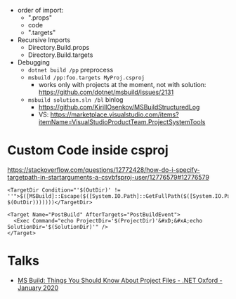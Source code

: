 * order of import:
  * ".props"
  * code
  * ".targets"
* Recursive Imports
  * Directory.Build.props
  * Directory.Build.targets
* Debugging
  * `dotnet build /pp` preprocess
  * `msbuild /pp:foo.targets MyProj.csproj`
    * works only with projects at the moment, not with solution: https://github.com/dotnet/msbuild/issues/2131
  * `msbuild solution.sln /bl` binlog
    * https://github.com/KirillOsenkov/MSBuildStructuredLog
    * VS: https://marketplace.visualstudio.com/items?itemName=VisualStudioProductTeam.ProjectSystemTools
  
# Custom Code inside csproj
https://stackoverflow.com/questions/12772428/how-do-i-specify-targetpath-in-startarguments-a-csvbfsproj-user/12776579#12776579
```
<TargetDir Condition="'$(OutDir)' != ''">$([MSBuild]::Escape($([System.IO.Path]::GetFullPath($([System.IO.Path]::Combine($(MSBuildProjectDirectory), $(OutDir)))))))</TargetDir>

<Target Name="PostBuild" AfterTargets="PostBuildEvent">
  <Exec Command="echo ProjectDir='$(ProjectDir)'&#xD;&#xA;echo SolutionDir='$(SolutionDir)'" />
</Target>
```
  

# Talks

 * [MS Build: Things You Should Know About Project Files - .NET Oxford - January 2020](https://www.youtube.com/watch?v=5HEbsyU5E1g)



